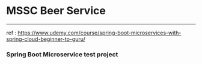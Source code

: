 [![<CircleCI>](https://circleci.com/gh/circleci/spring-boot-microservice-guru/tree/circleci-project-setup.svg?style=svg)](https://circleci.com/gh/circleci/spring-boot-microservice-guru/tree/circleci-project-setup)

# MSSC Beer Service

---
ref : https://www.udemy.com/course/spring-boot-microservices-with-spring-cloud-beginner-to-guru/
<br>
### Spring Boot Microservice test project